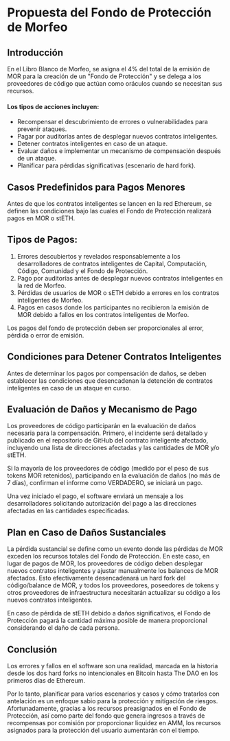 # Propuesta del Fondo de Protección de Morfeo

## Introducción
En el Libro Blanco de Morfeo, se asigna el 4% del total de la emisión de MOR para la creación de un "Fondo de Protección" y se delega a los proveedores de código que actúan como oráculos cuando se necesitan sus recursos.

#### Los tipos de acciones incluyen:
- Recompensar el descubrimiento de errores o vulnerabilidades para prevenir ataques.
- Pagar por auditorías antes de desplegar nuevos contratos inteligentes.
- Detener contratos inteligentes en caso de un ataque.
- Evaluar daños e implementar un mecanismo de compensación después de un ataque.
- Planificar para pérdidas significativas (escenario de hard fork).

## Casos Predefinidos para Pagos Menores
Antes de que los contratos inteligentes se lancen en la red Ethereum, se definen las condiciones bajo las cuales el Fondo de Protección realizará pagos en MOR o stETH.

## Tipos de Pagos:
1. Errores descubiertos y revelados responsablemente a los desarrolladores de contratos inteligentes de Capital, Computación, Código, Comunidad y el Fondo de Protección.
2. Pago por auditorías antes de desplegar nuevos contratos inteligentes en la red de Morfeo.
3. Pérdidas de usuarios de MOR o sETH debido a errores en los contratos inteligentes de Morfeo.
4. Pagos en casos donde los participantes no recibieron la emisión de MOR debido a fallos en los contratos inteligentes de Morfeo.

Los pagos del fondo de protección deben ser proporcionales al error, pérdida o error de emisión.

## Condiciones para Detener Contratos Inteligentes
Antes de determinar los pagos por compensación de daños, se deben establecer las condiciones que desencadenan la detención de contratos inteligentes en caso de un ataque en curso.

## Evaluación de Daños y Mecanismo de Pago
Los proveedores de código participarán en la evaluación de daños necesaria para la compensación. Primero, el incidente será detallado y publicado en el repositorio de GitHub del contrato inteligente afectado, incluyendo una lista de direcciones afectadas y las cantidades de MOR y/o stETH.

Si la mayoría de los proveedores de código (medido por el peso de sus tokens MOR retenidos), participando en la evaluación de daños (no más de 7 días), confirman el informe como VERDADERO, se iniciará un pago.

Una vez iniciado el pago, el software enviará un mensaje a los desarrolladores solicitando autorización del pago a las direcciones afectadas en las cantidades especificadas.

## Plan en Caso de Daños Sustanciales
La pérdida sustancial se define como un evento donde las pérdidas de MOR exceden los recursos totales del Fondo de Protección. En este caso, en lugar de pagos de MOR, los proveedores de código deben desplegar nuevos contratos inteligentes y ajustar manualmente los balances de MOR afectados. Esto efectivamente desencadenará un hard fork del código/balance de MOR, y todos los proveedores, poseedores de tokens y otros proveedores de infraestructura necesitarán actualizar su código a los nuevos contratos inteligentes.

En caso de pérdida de stETH debido a daños significativos, el Fondo de Protección pagará la cantidad máxima posible de manera proporcional considerando el daño de cada persona.

## Conclusión
Los errores y fallos en el software son una realidad, marcada en la historia desde los dos hard forks no intencionales en Bitcoin hasta The DAO en los primeros días de Ethereum.

Por lo tanto, planificar para varios escenarios y casos y cómo tratarlos con antelación es un enfoque sabio para la protección y mitigación de riesgos. Afortunadamente, gracias a los recursos preasignados en el Fondo de Protección, así como parte del fondo que genera ingresos a través de recompensas por comisión por proporcionar liquidez en AMM, los recursos asignados para la protección del usuario aumentarán con el tiempo.